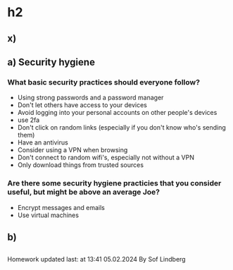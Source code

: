 # h2

## x)

## a) Security hygiene
### What basic security practices should everyone follow?
- Using strong passwords and a password manager
- Don't let others have access to your devices
- Avoid logging into your personal accounts on other people's devices
- use 2fa
- Don't click on random links (especially if you don't know who's sending them)
- Have an antivirus
- Consider using a VPN when browsing
- Don't connect to random wifi's, especially not without a VPN
- Only download things from trusted sources
  
### Are there some security hygiene practicies that you consider useful, but might be above an average Joe?
- Encrypt messages and emails
- Use virtual machines

## b)

##


Homework updated last: at 13:41 05.02.2024 By Sof Lindberg
